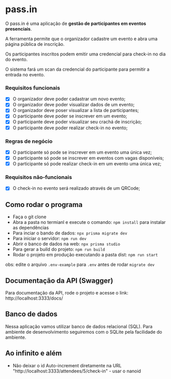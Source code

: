 # pass.in

O pass.in é uma aplicação de **gestão de participantes em eventos presenciais**. 

A ferramenta permite que o organizador cadastre um evento e abra uma página pública de inscrição.

Os participantes inscritos podem emitir uma credencial para check-in no dia do evento.

O sistema fará um scan da credencial do participante para permitir a entrada no evento.

### Requisitos funcionais

- [x] O organizador deve poder cadastrar um novo evento;
- [x] O organizador deve poder visualizar dados de um evento;
- [x] O organizador deve poser visualizar a lista de participantes; 
- [x] O participante deve poder se inscrever em um evento;
- [x] O participante deve poder visualizar seu crachá de inscrição;
- [x] O participante deve poder realizar check-in no evento;

### Regras de negócio

- [x] O participante só pode se inscrever em um evento uma única vez;
- [x] O participante só pode se inscrever em eventos com vagas disponíveis;
- [x] O participante só pode realizar check-in em um evento uma única vez;

### Requisitos não-funcionais

- [x] O check-in no evento será realizado através de um QRCode;

## Como rodar o programa

- Faça o git clone
- Abra a pasta no termianl e execute o comando: `npm install` para instalar as dependências
- Para inciar o bando de dados: `npx prisma migrate dev`
- Para iniciar o servidor: `npm run dev`
- Abrir o banco de dados na web: `npx prisma studio`
- Para gerar a build do projeto: `npm run build`
- Rodar o projeto em produção executando a pasta dist: `npm run start`

obs: edite o arquivo `.env-example` para `.env` antes de rodar `migrate dev`  

## Documentação da API (Swagger)

Para documentação da API, rode o projeto e acesse o link: http://localhost:3333/docs/

## Banco de dados

Nessa aplicação vamos utilizar banco de dados relacional (SQL). Para ambiente de desenvolvimento seguiremos com o SQLite pela facilidade do ambiente.

## Ao infinito e além

- Não deixar o id Auto-increment diretamente na URL "http://localhost:3333/attendees/5/check-in" - usar o nanoid